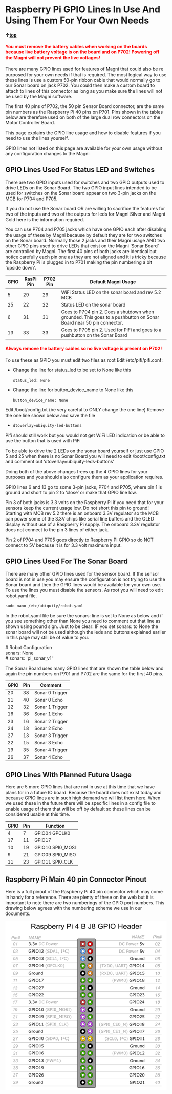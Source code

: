 
# Raspberry Pi GPIO Lines In Use And Using Them For Your Own Needs

#### &uarr;[top](https://ubiquityrobotics.github.io/learn/)

<H4 style="color:red">You must remove the battery cables when working on the boards because live battery voltage is on the board and on P702!  Powering off the Magni will not prevent the live voltages!</H4>

<!--  (TODO if you can do a table for
the list of the 4 lines in text below that would help) -->

There are many GPIO lines used for features of Magni that could also be re purposed for your own needs if that is required.     The most logical way to use these lines is use a custom 50-pin ribbon cable that would normally go to our Sonar board on jack P702.  You could then make a custom board to attach to lines of this connector as long as you make sure the lines will not be used by the Magni software.

The first 40 pins of P702, the 50 pin Sensor Board connector, are the same pin numbers as the Raspberry Pi 40 pins on P701.  Pins shown in the tables below are therefore used on both of the large dual row connectors on the Motor Controller Board.

This page explains the GPIO line usage and how to disable features if you need to use the lines yourself.   

GPIO lines not listed on this page are available for your own usage without any configuration changes to the Magni


## GPIO Lines Used For Status LED and Switches

There are two GPIO inputs used for switches and two GPIO outputs used to
drive LEDs on the Sonar Board.   The two GPIO input lines intended to be used for switches on the Sonar board appear on two 3-pin jacks on the MCB for P704 and P705.  

If you do not use the Sonar board OR are willing to sacrifice the
features for two of the inputs and two of the outputs for leds for Magni Silver and Magni Gold here is the information required.

You can use P704 and P705 jacks which have one GPIO each after disabling the usage
of these by Magni because by default they are for two switches on the Sonar board.
Normally those 2 jacks and their Magni usage AND two other GPIO pins
used to drive LEDs that exist on the Magni ‘Sonar Board’ are controlled
by Magni.  The first 40 pins of both jacks are identical but notice carefully each pin one as they are not aligned and it is tricky because the Raspberry Pi is plugged in to P701 making the pin numbering a bit 'upside down'.

| GPIO  | RasPi Pin |P702 Pin| Default Magni Usage |
| ------------- |------------- | -------- | --------|
| 5  | 29 | 29 | WiFi Status LED on the sonar board and rev 5.2 MCB |
| 25 | 22 | 22 | Status LED on the sonar board |
| 6  | 31 | 31 | Goes to P704 pin 2. Does a shutdown when grounded. This goes to a pushbutton on Sonar Board near 50 pin connector. |
| 13 | 33 | 33 | Goes to P705 pin 2. Used for PiFi and goes to a pushbutton on the Sonar Board |

<H4 style="color:red">Always remove the battery cables so no live voltage is present on P702!</H4>

To use these as GPIO you must edit two files as root
Edit /etc/pifi/pifi.conf:  
* Change the line for status_led to be set to None like this

    ```status_led: None```  
* Change the line for button_device_name to None like this

    ```button_device_name: None```

Edit /boot/config.txt  (be very careful to ONLY change the one line)
Remove the one line shown below and save the file
* ```dtoverlay=ubiquity-led-buttons```


Pifi should still work but you would not get WiFi LED indication or be able
to use the button that is used with PiFi

To be able to drive the 2 LEDs on the sonar board yourself or just use
GPIO 5 and 25 when there is no Sonar Board you will need to edit
/boot/config.txt and comment out ‘dtoverlay=ubiquity-leds-buttons’

Doing both of the above changes frees up the 4 GPIO lines for your
purposes and you should also configure them as your application requires.


GPIO lines 6 and 13 go to some 3-pin jacks, P704 and P705, where pin 1
is ground and short to pin 2 to ‘close’ or make that GPIO line low.

Pin 3 of both jacks is 3.3 volts on the Raspberry Pi if you need that for your sensors keep the current usage low.   Do not short this pin to ground!
Starting with MCB rev 5.2 there is an onboard 3.3V regulator so the MCB can power some of the 3.3V chips like serial line buffers and the OLED display without use of a Raspberry Pi supply.  The onboard 3.3V regulator does not connect to the pin 3 lines of either jack.

Pin 2 of P704 and P705 goes directly to Raspberry PI GPIO so do NOT
connect to 5V because it is for 3.3 volt maximum input.

## GPIO Lines Used For The Sonar Board

There are many other GPIO lines used for the sensor board.   If the sensor board is not in use you may ensure the configuration is not trying to use the Sonar board and then the GPIO lines would be available for your own use.   
To use the lines you must disable the sensors. As root you will need to edit robot.yaml file.

`sudo nano /etc/ubiquity/robot.yaml`  

In the robot.yaml file be sure the sonars: line is set to  None as below and if you see something other than None you need to comment out that line as shown using pound sign.   Just to be clear:  IF you set sonars: to None the sonar board will not be used although the leds and buttons explained earlier in this page may still be of value to you.   

\# Robot Configuration  
sonars: None  
\# sonars: 'pi_sonar_v1'

The Sonar Board uses many GPIO lines that are shown the table below and again the pin numbers on P701 and P702 are the same for the first 40 pins.

| GPIO  | Pin | Comment |
| ---------- | ------------- | ------ |
| 20 | 38  |   Sonar 0 Trigger |
| 21 | 40  |   Sonar 0 Echo    |
| 12 | 32  |   Sonar 1 Trigger|
| 16 | 36  |   Sonar 1 Echo|
| 23 | 16  |   Sonar 2 Trigger|
| 24 | 18  |   Sonar 2 Echo|
 | 27 |13  |   Sonar 3 Trigger|
 | 22 |15  |   Sonar 3 Echo|
 | 19 |35  |   Sonar 4 Trigger|
 | 26 |37  |   Sonar 4 Echo|



 ## GPIO Lines With Planned Future Usage

 Here are 5 more GPIO lines that are not in use at this time that we have plans for in a future IO board.   Because the board does not exist today and because GPIO lines are in such high demand we will list them here.  When we used these in the future there will be specific lines in a config file to enable usage of them that will be off by default so these lines can be considered usable at this time.

 | GPIO  | Pin | Function |
 | ---------- | ------------- | ------ |
 | 4 | 7  |   GPIO04  GPCLK0 |
 | 17 | 11  |   GPIO17   |
 | 10 | 19  |   GPIO10  SPI0_MOSI |
 | 9 | 21  |   GPIO09  SPI0_MISO |
 | 11 | 23  |   GPIO11  SPI0_CLK |


   
 ## Raspberry Pi Main 40 pin Connector Pinout

 Here is a full pinout of the Raspberry Pi 40 pin connector which may come in handy for a reference.  There are plenty of these on the web but it is important to note there are two numberings of the GPIO port numbers.   This drawing below agrees with the numbering scheme we use in our documents.

 ![Raspberry Pi Connector](raspberry_pi_connector.png)
